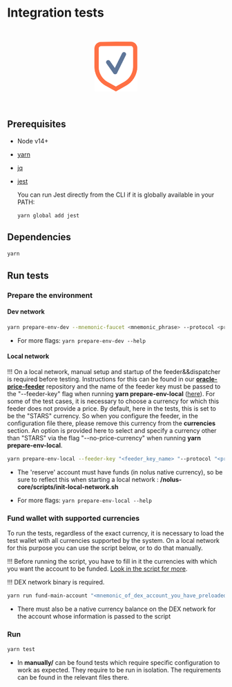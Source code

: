 # Integration tests

<br /><p align="center"><img alt="nolus-test-suit" src="docs/test-suit-logo.svg" width="100"/></p><br />

## Prerequisites

* Node v14+

* [yarn](https://classic.yarnpkg.com/lang/en/docs/install/#debian-stable)

* [jq](https://stedolan.github.io/jq/download/)

* [jest](https://jestjs.io/docs/getting-started)

    You can run Jest directly from the CLI if it is globally available in your PATH:

    ```sh
    yarn global add jest
    ```

## Dependencies

```sh
yarn
```

## Run tests

### Prepare the environment

#### Dev network

```sh
yarn prepare-env-dev --mnemonic-faucet <mnemonic_phrase> --protocol <protocol_to_test>
```

* For more flags: ```yarn prepare-env-dev --help```

#### Local network

!!! On a local network, manual setup and startup of the feeder&&dispatcher is required before testing. Instructions for this can be found in our [**oracle-price-feeder**](https://github.com/Nolus-Protocol/oracle-price-feeder) repository and the name of the feeder key must be passed to the "--feeder-key" flag when running **yarn prepare-env-local** ([here](#local-network)). For some of the test cases, it is necessary to choose a currency for which this feeder does not provide a price. By default, here in the tests, this is set to be the "STARS" currency. So when you configure the feeder, in the configuration file there, please remove this currency from the **currencies** section. An option is provided here to select and specify a currency other than "STARS" via the flag "--no-price-currency" when running **yarn prepare-env-local**.

```sh
yarn prepare-env-local --feeder-key "<feeder_key_name> "--protocol "<protocol_to_test>"
```

* The 'reserve' account must have funds (in nolus native currency), so be sure to reflect this when starting a local network : **/nolus-core/scripts/init-local-network.sh**

* For more flags: ```yarn prepare-env-local --help```

### Fund wallet with supported currencies

To run the tests, regardless of the exact currency, it is necessary to load the test wallet with all currencies supported by the system. On a local network for this purpose you can use the script below, or to do that manually.

!!! Before running the script, you have to fill in it the currencies with which you want the account to be funded. [Look in the script for more](./scripts/helpers/fund-with-supported-currencies.sh).

!!! DEX network binary is required.

```sh
yarn run fund-main-account "<mnemonic_of_dex_account_you_have_preloaded>" "<address_of_dex_account_you_have_preloaded>" "<dex_network_name>" "<dex_node_url>" "<dex_binary_dir_path>" "<dex_home_dir>" "<dex_native_minimal_denom>" "<leaser_contract_address>" "<receiver_nolus_address>"
```

* There must also be a native currency balance on the DEX network for the account whose information is passed to the script
### Run

```sh
yarn test
```

* In **manually/** can be found tests which require specific configuration to work as expected. They require to be run in isolation. The requirements can be found in the relevant files there.
